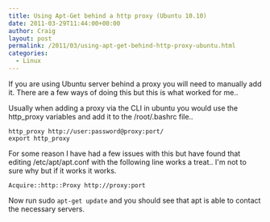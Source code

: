 ```yaml
---
title: Using Apt-Get behind a http proxy (Ubuntu 10.10)
date: 2011-03-29T11:44:00+00:00
author: Craig
layout: post
permalink: /2011/03/using-apt-get-behind-http-proxy-ubuntu.html
categories:
  - Linux
---
```


If you are using Ubuntu server behind a proxy you will need to manually add it. There are a few ways of doing this but this is what worked for me..

<!--more-->

Usually when adding a proxy via the CLI in ubuntu you would use the http_proxy variables and add it to the /root/.bashrc file..

```
http_proxy http://user:password@proxy:port/
export http_proxy
```

For some reason I have had a few issues with this but have found that editing /etc/apt/apt.conf with the following line works a treat.. I'm not to sure why but if it works it works.

```
Acquire::http::Proxy http://proxy:port
```

Now run sudo ```apt-get update``` and you should see that apt is able to contact the necessary servers.